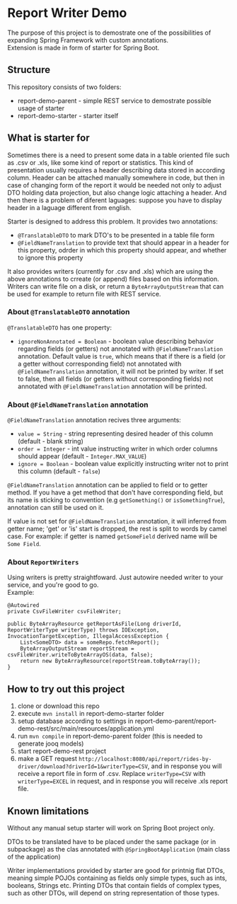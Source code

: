 # Report Writer Demo

The purpose of this project is to demostrate one of the possibilities of expanding Spring Framework with custom annotations.  
Extension is made in form of starter for Spring Boot.

## Structure

This repository consists of two folders:  
- report-demo-parent - simple REST service to demostrate possible usage of starter
- report-demo-starter - starter itself

## What is starter for

Sometimes there is a need to present some data in a table oriented file such as .csv or .xls, like some kind of report or statistics. This kind of presentation usually requires a header describing data stored in
according column. Header can be attached manually somewhere in code, but then in case of changing form of the report it would be needed not only to adjust DTO holding data projection, but also change logic attaching a header. And then there is a problem of diferent laguages: suppose you have to display header in a laguage different from english.  

Starter is designed to address this problem. It provides two annotations:  
- `@TranslatableDTO` to mark DTO's to be presented in a table file form
- `@FieldNameTranslation` to provide text that should appear in a header for this property, odrder in which this property should appear, and whether to ignore this property

It also provides writers (currently for .csv and .xls) which are using the above annotations to crreate (or append) files based on this information. Writers can write file on a disk, or return a `ByteArrayOutputStream` that can be used for example to return file with REST service.

### About `@TranslatableDTO` annotation

`@TranslatableDTO` has one property:
- `ignoreNonAnnotated = Boolean` - boolean value describing behavior regarding fields (or getters) not annotated with `@FieldNameTranslation` annotation. Default value is `true`, which means that if there is a field (or a getter without corresponding field) not annotated with `@FieldNameTranslation` annotation, it will not be printed by writer. If set to false, then all fields (or getters without corresponding fields) not annotated with `@FieldNameTranslation` annotation will be printed.

### About `@FieldNameTranslation` annotation

`@FieldNameTranslation` annotation recives three arguments:
- `value = String` - string representing desired header of this column (default - blank string)
- `order = Integer` - int value instructing writer in which order columns should appear (default - `Integer.MAX_VALUE`)
- `ignore = Boolean` - boolean value explicitly instructing writer not to print this column (default - `false`)

`@FieldNameTranslation` annotation can be applied to field or to getter method. If you have a get method that don't have corresponding field, but its name is sticking to convention (e.g `getSomething()` or `isSomethingTrue`), annotation can still be used on it.

If value is not set for `@FieldNameTranslation` annotation, it will inferred from getter name; 'get' or 'is' start is dropped, the rest is split to words by camel case. For example: if getter is named `getSomeField` derived name will be `Some Field`.

### About `ReportWriters`

Using writers is pretty straightfoward. Just autowire needed writer to your service, and you're good to go.  
Example:  

    @Autowired
    private CsvFileWriter csvFileWriter;

    public ByteArrayResource getReportAsFile(Long driverId, ReportWriterType writerType) throws IOException, InvocationTargetException, IllegalAccessException {
        List<SomeDTO> data = someRepo.fetchReport();
        ByteArrayOutputStream reportStream = csvFileWriter.writeToByteArrayOS(data, false);
        return new ByteArrayResource(reportStream.toByteArray());
    }

## How to try out this project

1. clone or download this repo
2. execute `mvn install` in report-demo-starter folder
3. setup database according to settings in report-demo-parent/report-demo-rest/src/main/resources/application.yml
4. run `mvn compile` in report-demo-parent folder (this is needed to generate jooq models)
5. start report-demo-rest project
6. make a GET request `http://localhost:8080/api/report/rides-by-driver/download?driverId=1&writerType=CSV`, and in response you will receive a report file in form of .csv. Replace `writerType=CSV` with `writerType=EXCEL` in request, and in response you will receive .xls report file.

## Known limitations

Without any manual setup starter will work on Spring Boot project only.

DTOs to be translated have to be placed under the same package (or in subpackage) as the clas annotated with `@SpringBootApplication` (main class of the application)

Writer implementations provided by starter are good for printnig flat DTOs, meaning simple POJOs containing as fields only simple types, such as ints, booleans, Strings etc. Printing DTOs that contain fields of complex types, such as other DTOs, will depend on string representation of those types.
